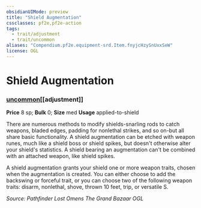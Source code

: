 ```yaml
---
obsidianUIMode: preview
title: "Shield Augmentation"
cssclasses: pf2e,pf2e-action
tags:
  - trait/adjustment
  - trait/uncommon
aliases: "Compendium.pf2e.equipment-srd.Item.fnyjcHzySnUxxSeW"
license: OGL
---
```

# Shield Augmentation

### [uncommon](uncommon "Uncommon Rarity Trait")[[adjustment]]


**Price** 8 sp; 
**Bulk** 0; **Size** med
**Usage** applied-to-shield

There are numerous methods to modify shields-snarling rods to catch weapons, bladed edges, padding for nonlethal strikes, and so on-but all share basic functionality. A shield augmentation can be etched with weapon runes, much like a shield boss or shield spikes, but doesn't otherwise alter your shield's statistics. A shield bearing an augmentation can't be combined with an attached weapon, like shield spikes.

A shield augmentation grants your shield one or more weapon traits, chosen when the augmentation is created. You can either choose to add the backswing or forceful trait, or you can choose two of the following weapon traits: disarm, nonlethal, shove, thrown 10 feet, trip, or versatile S.

*Source: Pathfinder Lost Omens The Grand Bazaar*
*OGL*